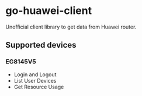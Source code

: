 # go-huawei-client

Unofficial client library to get data from Huawei router.

## Supported devices

### EG8145V5

- Login and Logout
- List User Devices
- Get Resource Usage
